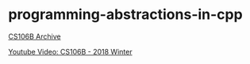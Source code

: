 # programming-abstractions-in-cpp

[CS106B Archive](https://www.keithschwarz.com/cs106b/)

[Youtube Video: CS106B - 2018 Winter](https://www.youtube.com/watch?v=Ua-31ucGAZ0&list=PLoCMsyE1cvdWiqgyzwAz_uGLSHsuYZlMX)